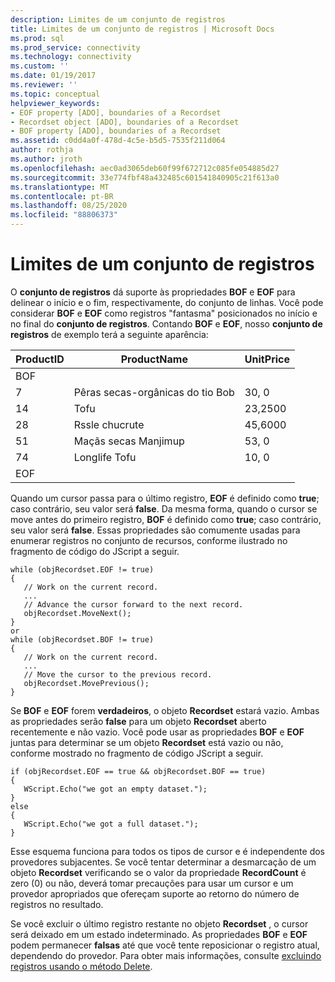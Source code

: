 ```yaml
---
description: Limites de um conjunto de registros
title: Limites de um conjunto de registros | Microsoft Docs
ms.prod: sql
ms.prod_service: connectivity
ms.technology: connectivity
ms.custom: ''
ms.date: 01/19/2017
ms.reviewer: ''
ms.topic: conceptual
helpviewer_keywords:
- EOF property [ADO], boundaries of a Recordset
- Recordset object [ADO], boundaries of a Recordset
- BOF property [ADO], boundaries of a Recordset
ms.assetid: c0dd4a0f-478d-4c5e-b5d5-7535f211d064
author: rothja
ms.author: jroth
ms.openlocfilehash: aec0ad3065deb60f99f672712c085fe054885d27
ms.sourcegitcommit: 33e774fbf48a432485c601541840905c21f613a0
ms.translationtype: MT
ms.contentlocale: pt-BR
ms.lasthandoff: 08/25/2020
ms.locfileid: "88806373"
---
```

# <a name="boundaries-of-a-recordset"></a>Limites de um conjunto de registros
O **conjunto de registros** dá suporte às propriedades **BOF** e **EOF** para delinear o início e o fim, respectivamente, do conjunto de linhas. Você pode considerar **BOF** e **EOF** como registros "fantasma" posicionados no início e no final do **conjunto de registros**. Contando **BOF** e **EOF**, nosso **conjunto de registros** de exemplo terá a seguinte aparência:  
  
|ProductID|ProductName|UnitPrice|  
|---------------|-----------------|---------------|  
|BOF|||  
|7|Pêras secas-orgânicas do tio Bob|30, 0|  
|14|Tofu|23,2500|  
|28|Rssle chucrute|45,6000|  
|51|Maçãs secas Manjimup|53, 0|  
|74|Longlife Tofu|10, 0|  
|EOF|||  
  
 Quando um cursor passa para o último registro, **EOF** é definido como **true**; caso contrário, seu valor será **false**. Da mesma forma, quando o cursor se move antes do primeiro registro, **BOF** é definido como **true**; caso contrário, seu valor será **false**. Essas propriedades são comumente usadas para enumerar registros no conjunto de recursos, conforme ilustrado no fragmento de código do JScript a seguir.  
  
```  
while (objRecordset.EOF != true)   
{  
   // Work on the current record.  
   ...  
   // Advance the cursor forward to the next record.  
   objRecordset.MoveNext();  
}  
or  
while (objRecordset.BOF != true)   
{  
   // Work on the current record.  
   ...  
   // Move the cursor to the previous record.  
   objRecordset.MovePrevious();  
}  
```  
  
 Se **BOF** e **EOF** forem **verdadeiros**, o objeto **Recordset** estará vazio. Ambas as propriedades serão **false** para um objeto **Recordset** aberto recentemente e não vazio. Você pode usar as propriedades **BOF** e **EOF** juntas para determinar se um objeto **Recordset** está vazio ou não, conforme mostrado no fragmento de código JScript a seguir.  
  
```  
if (objRecordset.EOF == true && objRecordset.BOF == true)  
{  
   WScript.Echo("we got an empty dataset.");  
}  
else  
{  
   WScript.Echo("we got a full dataset.");  
}  
```  
  
 Esse esquema funciona para todos os tipos de cursor e é independente dos provedores subjacentes. Se você tentar determinar a desmarcação de um objeto **Recordset** verificando se o valor da propriedade **RecordCount** é zero (0) ou não, deverá tomar precauções para usar um cursor e um provedor apropriados que ofereçam suporte ao retorno do número de registros no resultado.  
  
 Se você excluir o último registro restante no objeto **Recordset** , o cursor será deixado em um estado indeterminado. As propriedades **BOF** e **EOF** podem permanecer **falsas** até que você tente reposicionar o registro atual, dependendo do provedor. Para obter mais informações, consulte [excluindo registros usando o método Delete](./deleting-records-using-the-delete-method.md).